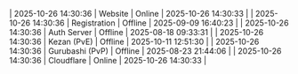 | 2025-10-26 14:30:36 | Website | Online | 2025-10-26 14:30:33 |
| 2025-10-26 14:30:36 | Registration | Offline | 2025-09-09 16:40:23 |
| 2025-10-26 14:30:36 | Auth Server | Offline | 2025-08-18 09:33:31 |
| 2025-10-26 14:30:36 | Kezan (PvE) | Offline | 2025-10-11 12:51:30 |
| 2025-10-26 14:30:36 | Gurubashi (PvP) | Offline | 2025-08-23 21:44:06 |
| 2025-10-26 14:30:36 | Cloudflare | Online | 2025-10-26 14:30:33 |
